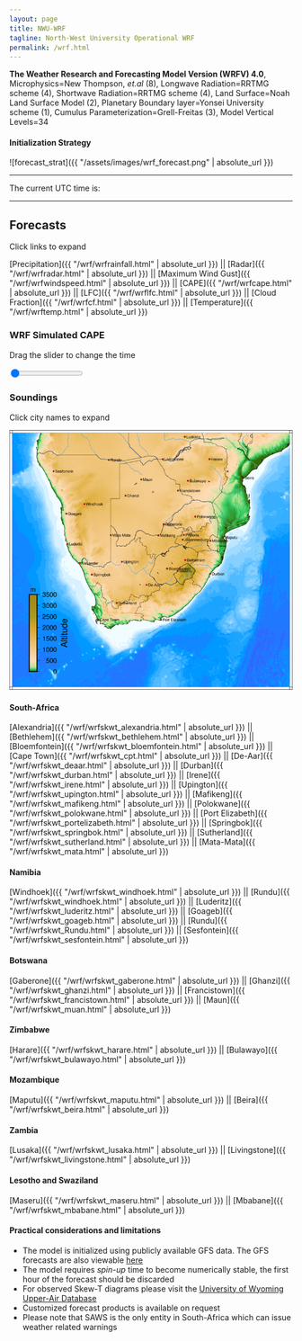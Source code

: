 ```yaml
---
layout: page
title: NWU-WRF
tagline: North-West University Operational WRF
permalink: /wrf.html
---
```


**The Weather Research and Forecasting Model Version (WRFV) 4.0**,
Microphysics=New Thompson, *et.al* (8),
Longwave Radiation=RRTMG scheme (4),
Shortwave Radiation=RRTMG scheme (4),
Land Surface=Noah Land Surface Model (2),
Planetary Boundary layer=Yonsei University scheme (1),
Cumulus Parameterization=Grell-Freitas (3),
Model Vertical Levels=34

#### Initialization Strategy
![forecast_strat]({{ "/assets/images/wrf_forecast.png" | absolute_url }})

---

<html>
<head>
<script>
function startTime() {
  var today = new Date();
  var h = today.getUTCHours();
  var m = today.getUTCMinutes();
  var s = today.getUTCSeconds();
  m = checkTime(m);
  s = checkTime(s);
  document.getElementById('txt').innerHTML =
  h + ":" + m + ":" + s;
  var t = setTimeout(startTime, 500);
}
function checkTime(i) {
  if (i < 10) {i = "0" + i};  // add zero in front of numbers < 10
  return i;
}
</script>
</head>

<body onload="startTime()">
The current UTC time is:
<div id="txt"></div>
</body>

</html>

---

## Forecasts 
Click links to expand

[Precipitation]({{ "/wrf/wrfrainfall.html" | absolute_url }}) ||
[Radar]({{ "/wrf/wrfradar.html" | absolute_url }}) ||
[Maximum Wind Gust]({{ "/wrf/wrfwindspeed.html" | absolute_url }}) ||
[CAPE]({{ "/wrf/wrfcape.html" | absolute_url }}) ||
[LFC]({{ "/wrf/wrflfc.html" | absolute_url }}) ||
[Cloud Fraction]({{ "/wrf/wrfcf.html" | absolute_url }}) ||
[Temperature]({{ "/wrf/wrftemp.html" | absolute_url }})

<h3>WRF Simulated CAPE</h3>
<p>Drag the slider to change the time</p>

<div class="slidecontainer">
<input oninput='setImage(this)' class="slider" type="range" min="0" max="29" value="0" step="1" />
<img id='img'/>
</div>

<script>
var img = document.getElementById('img');
var img_array = ['/assets/images/wrf/cp_wrfout_d01_2020-06-27_12:00:00.png',
'/assets/images/wrf/cp_wrfout_d01_2020-06-27_13:00:00.png',
'/assets/images/wrf/cp_wrfout_d01_2020-06-27_14:00:00.png',
'/assets/images/wrf/cp_wrfout_d01_2020-06-27_15:00:00.png',
'/assets/images/wrf/cp_wrfout_d01_2020-06-27_16:00:00.png',
'/assets/images/wrf/cp_wrfout_d01_2020-06-27_17:00:00.png',
'/assets/images/wrf/cp_wrfout_d01_2020-06-27_18:00:00.png',
'/assets/images/wrf/cp_wrfout_d01_2020-06-27_19:00:00.png',
'/assets/images/wrf/cp_wrfout_d01_2020-06-27_20:00:00.png',
'/assets/images/wrf/cp_wrfout_d01_2020-06-27_21:00:00.png',
'/assets/images/wrf/cp_wrfout_d01_2020-06-27_22:00:00.png',
'/assets/images/wrf/cp_wrfout_d01_2020-06-27_23:00:00.png',
'/assets/images/wrf/cp_wrfout_d01_2020-06-28_00:00:00.png',
'/assets/images/wrf/cp_wrfout_d01_2020-06-28_01:00:00.png',
'/assets/images/wrf/cp_wrfout_d01_2020-06-28_02:00:00.png',
'/assets/images/wrf/cp_wrfout_d01_2020-06-28_03:00:00.png',
'/assets/images/wrf/cp_wrfout_d01_2020-06-28_04:00:00.png',
'/assets/images/wrf/cp_wrfout_d01_2020-06-28_05:00:00.png',
'/assets/images/wrf/cp_wrfout_d01_2020-06-28_06:00:00.png',
'/assets/images/wrf/cp_wrfout_d01_2020-06-28_07:00:00.png',
'/assets/images/wrf/cp_wrfout_d01_2020-06-28_08:00:00.png',
'/assets/images/wrf/cp_wrfout_d01_2020-06-28_09:00:00.png',
'/assets/images/wrf/cp_wrfout_d01_2020-06-28_10:00:00.png',
'/assets/images/wrf/cp_wrfout_d01_2020-06-28_11:00:00.png',
'/assets/images/wrf/cp_wrfout_d01_2020-06-28_12:00:00.png',
'/assets/images/wrf/cp_wrfout_d01_2020-06-28_13:00:00.png',
'/assets/images/wrf/cp_wrfout_d01_2020-06-28_14:00:00.png',
'/assets/images/wrf/cp_wrfout_d01_2020-06-28_15:00:00.png',
'/assets/images/wrf/cp_wrfout_d01_2020-06-28_16:00:00.png',];
function setImage(obj)
{
        var value = obj.value;
        img.src = img_array[value];

}
</script>

### Soundings 
Click city names to expand

<img src="/assets/images/sounding_locations_2.png" alt="" usemap="#map" />
<map name="map">
    <area shape="rect" coords="397, 278, 450, 292" href="https://crggithub.github.io/wrf/wrfskwt_mafikeng.html" alt="mafikeng" title="Mafikeng" />
    <area shape="rect" coords="410, 247, 468, 260" href="https://crggithub.github.io/wrf/wrfskwt_gaberone.html" alt="gaberone" title="Gaberone" />
    <area shape="rect" coords="496, 225, 556, 241" href="https://crggithub.github.io/wrf/wrfskwt_polokwane.html" alt="polokwane" title="Polokwane" />
    <area shape="rect" coords="624, 122, 661, 139" href="https://crggithub.github.io/wrf/wrfskwt_beira.html" alt="beira" title="Beira" />
    <area shape="rect" coords="469, 13, 514, 28" href="https://crggithub.github.io/wrf/wrfskwt_lusaka.html" alt="lusaka" title="Lusaka" />
    <area shape="rect" coords="532, 72, 576, 88" href="https://crggithub.github.io/wrf/wrfskwt_harare.html" alt="harare" title="Harare" />
    <area shape="rect" coords="476, 130, 532, 145" href="https://crggithub.github.io/wrf/wrfskwt_bulawayo.html" alt="bulawayo" title="Bulawayo" />
    <area shape="rect" coords="577, 280, 621, 296" href="https://crggithub.github.io/wrf/wrfskwt_maputu.html" alt="maputu" title="Maputu" />
    <area shape="rect" coords="537, 290, 568, 307" href="https://crggithub.github.io/wrf/wrfskwt_mbabane.html" alt="mbabane" title="Mbabane" />
    <area shape="rect" coords="459, 277, 514, 303" href="https://crggithub.github.io/wrf/wrfskwt_irene.html" alt="irene" title="Irene" />
    <area shape="rect" coords="466, 342, 532, 358" href="https://crggithub.github.io/wrf/wrfskwt_bethlehem.html" alt="bethlehem" title="Bethlehem" />
    <area shape="rect" coords="459, 373, 490, 388" href="https://crggithub.github.io/wrf/wrfskwt_maseru.html" alt="maseru" title="Maseru" />
    <area shape="rect" coords="419, 365, 445, 381" href="https://crggithub.github.io/wrf/wrfskwt_bloemfontein.html" alt="bloemfontein" title="Bloemfontein" />
    <area shape="rect" coords="297, 347, 352, 361" href="https://crggithub.github.io/wrf/wrfskwt_upington.html" alt="upington" title="Upington" />
    <area shape="rect" coords="536, 379, 581, 394" href="https://crggithub.github.io/wrf/wrfskwt_durban.html" alt="durban" title="Durban" />
    <area shape="rect" coords="364, 409, 411, 426" href="https://crggithub.github.io/wrf/wrfskwt_deaar.html" alt="deaar" title="De-Aar" />
    <area shape="rect" coords="404, 502, 480, 518" href="https://crggithub.github.io/wrf/wrfskwt_portelizabeth.html" alt="portelizabeth" title="Port-Elizabeth" />
    <area shape="rect" coords="235, 502, 298, 518" href="https://crggithub.github.io/wrf/wrfskwt_cpt.html" alt="capetown" title="Cape-Town" />
    <area shape="rect" coords="217, 382, 276, 396" href="https://crggithub.github.io/wrf/wrfskwt_springbok.html" alt="springbok" title="Springbok" />
    <area shape="rect" coords="184, 351, 245, 367" href="https://crggithub.github.io/wrf/wrfskwt_alexander.html" alt="alexander" title="Alexander" />
    <area shape="rect" coords="306, 170, 352, 186" href="https://crggithub.github.io/wrf/wrfskwt_ghanzi.html" alt="ghanzi" title="Ghanzi" />
    <area shape="rect" coords="151, 298, 200, 315" href="https://crggithub.github.io/wrf/wrfskwt_luderitz.html" alt="luderitz" title="Luderitz" />
    <area shape="rect" coords="148, 218, 199, 235" href="https://crggithub.github.io/wrf/wrfskwt_goageb.html" alt="goageb" title="Goageb" />
    <area shape="rect" coords="195, 192, 257, 207" href="https://crggithub.github.io/wrf/wrfskwt_windhoek.html" alt="windhoek" title="Windhoek" />
    <area shape="rect" coords="258, 72, 309, 89" href="https://crggithub.github.io/wrf/wrfskwt_rundu.html" alt="rundu" title="Rundu" />
    <area shape="rect" coords="281, 454, 348, 475" href="https://crggithub.github.io/wrf/wrfskwt_sutherland.html" alt="sutherland" title="Sutherland" />
    <area shape="rect" coords="264, 271, 331, 296" href="https://crggithub.github.io/wrf/wrfskwt_mata.html" alt="matamata" title="Mata-Mata" />
    <area shape="rect" coords="444, 153, 517, 174" href="https://crggithub.github.io/wrf/wrfskwt_francistown.html" alt="francistown" title="Francistown" />
    <area shape="rect" coords="347, 123, 390, 145" href="https://crggithub.github.io/wrf/wrfskwt_maun.html" alt="maun" title="Maun" />
    <area shape="rect" coords="402, 68, 476, 90" href="https://crggithub.github.io/wrf/wrfskwt_livingstone.html" alt="livingstone" title="Livingstone" />
    <area shape="rect" coords="112, 100, 178, 121" href="https://crggithub.github.io/wrf/wrfskwt_sesfontein.html" alt="sesfontein" title="Sesfontein" />
</map>

#### South-Africa
[Alexandria]({{ "/wrf/wrfskwt_alexandria.html" | absolute_url }}) ||
[Bethlehem]({{ "/wrf/wrfskwt_bethlehem.html" | absolute_url }}) ||
[Bloemfontein]({{ "/wrf/wrfskwt_bloemfontein.html" | absolute_url }}) || 
[Cape Town]({{ "/wrf/wrfskwt_cpt.html" | absolute_url }}) ||
[De-Aar]({{ "/wrf/wrfskwt_deaar.html" | absolute_url }}) ||
[Durban]({{ "/wrf/wrfskwt_durban.html" | absolute_url }}) ||
[Irene]({{ "/wrf/wrfskwt_irene.html" | absolute_url }}) ||
[Upington]({{ "/wrf/wrfskwt_upington.html" | absolute_url }}) ||
[Mafikeng]({{ "/wrf/wrfskwt_mafikeng.html" | absolute_url }}) ||
[Polokwane]({{ "/wrf/wrfskwt_polokwane.html" | absolute_url }}) ||
[Port Elizabeth]({{ "/wrf/wrfskwt_portelizabeth.html" | absolute_url }}) ||
[Springbok]({{ "/wrf/wrfskwt_springbok.html" | absolute_url }}) ||
[Sutherland]({{ "/wrf/wrfskwt_sutherland.html" | absolute_url }}) ||
[Mata-Mata]({{ "/wrf/wrfskwt_mata.html" | absolute_url }})

#### Namibia
[Windhoek]({{ "/wrf/wrfskwt_windhoek.html" | absolute_url }}) ||
[Rundu]({{ "/wrf/wrfskwt_windhoek.html" | absolute_url }}) ||
[Luderitz]({{ "/wrf/wrfskwt_luderitz.html" | absolute_url }}) ||
[Goageb]({{ "/wrf/wrfskwt_goageb.html" | absolute_url }}) ||
[Rundu]({{ "/wrf/wrfskwt_Rundu.html" | absolute_url }}) || 
[Sesfontein]({{ "/wrf/wrfskwt_sesfontein.html" | absolute_url }}) 

#### Botswana
[Gaberone]({{ "/wrf/wrfskwt_gaberone.html" | absolute_url }}) ||
[Ghanzi]({{ "/wrf/wrfskwt_ghanzi.html" | absolute_url }}) ||
[Francistown]({{ "/wrf/wrfskwt_francistown.html" | absolute_url }}) ||
[Maun]({{ "/wrf/wrfskwt_muan.html" | absolute_url }})

#### Zimbabwe
[Harare]({{ "/wrf/wrfskwt_harare.html" | absolute_url }}) ||
[Bulawayo]({{ "/wrf/wrfskwt_bulawayo.html" | absolute_url }})

#### Mozambique
[Maputu]({{ "/wrf/wrfskwt_maputu.html" | absolute_url }}) ||
[Beira]({{ "/wrf/wrfskwt_beira.html" | absolute_url }})

#### Zambia
[Lusaka]({{ "/wrf/wrfskwt_lusaka.html" | absolute_url }}) ||
[Livingstone]({{ "/wrf/wrfskwt_livingstone.html" | absolute_url }}) 

#### Lesotho and Swaziland
[Maseru]({{ "/wrf/wrfskwt_maseru.html" | absolute_url }}) ||
[Mbabane]({{ "/wrf/wrfskwt_mbabane.html" | absolute_url }}) 

#### Practical considerations and limitations
+ The model is initialized using publicly available GFS data. The GFS forecasts are also viewable [here](http://www.lekwenaradar.co.za/forecast.html)
+ The model requires *spin-up* time to become numerically stable, the first hour of the forecast should be discarded
+ For observed Skew-T diagrams please visit the [University of Wyoming Upper-Air Database](http://weather.uwyo.edu/upperair/sounding.html)
+ Customized forecast products is available on request
+ Please note that SAWS is the only entity in South-Africa which can issue weather related warnings
